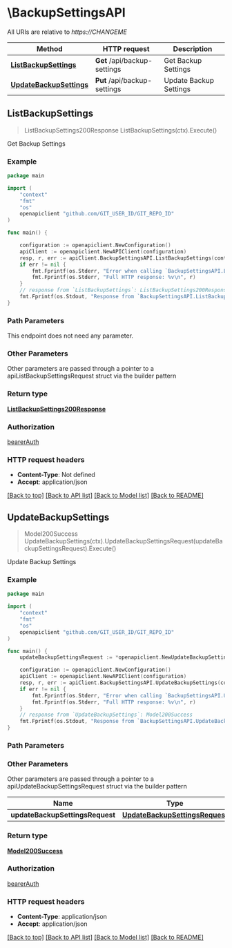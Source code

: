 # \BackupSettingsAPI

All URIs are relative to *https://CHANGEME*

Method | HTTP request | Description
------------- | ------------- | -------------
[**ListBackupSettings**](BackupSettingsAPI.md#ListBackupSettings) | **Get** /api/backup-settings | Get Backup Settings
[**UpdateBackupSettings**](BackupSettingsAPI.md#UpdateBackupSettings) | **Put** /api/backup-settings | Update Backup Settings



## ListBackupSettings

> ListBackupSettings200Response ListBackupSettings(ctx).Execute()

Get Backup Settings



### Example

```go
package main

import (
    "context"
    "fmt"
    "os"
    openapiclient "github.com/GIT_USER_ID/GIT_REPO_ID"
)

func main() {

    configuration := openapiclient.NewConfiguration()
    apiClient := openapiclient.NewAPIClient(configuration)
    resp, r, err := apiClient.BackupSettingsAPI.ListBackupSettings(context.Background()).Execute()
    if err != nil {
        fmt.Fprintf(os.Stderr, "Error when calling `BackupSettingsAPI.ListBackupSettings``: %v\n", err)
        fmt.Fprintf(os.Stderr, "Full HTTP response: %v\n", r)
    }
    // response from `ListBackupSettings`: ListBackupSettings200Response
    fmt.Fprintf(os.Stdout, "Response from `BackupSettingsAPI.ListBackupSettings`: %v\n", resp)
}
```

### Path Parameters

This endpoint does not need any parameter.

### Other Parameters

Other parameters are passed through a pointer to a apiListBackupSettingsRequest struct via the builder pattern


### Return type

[**ListBackupSettings200Response**](ListBackupSettings200Response.md)

### Authorization

[bearerAuth](../README.md#bearerAuth)

### HTTP request headers

- **Content-Type**: Not defined
- **Accept**: application/json

[[Back to top]](#) [[Back to API list]](../README.md#documentation-for-api-endpoints)
[[Back to Model list]](../README.md#documentation-for-models)
[[Back to README]](../README.md)


## UpdateBackupSettings

> Model200Success UpdateBackupSettings(ctx).UpdateBackupSettingsRequest(updateBackupSettingsRequest).Execute()

Update Backup Settings



### Example

```go
package main

import (
    "context"
    "fmt"
    "os"
    openapiclient "github.com/GIT_USER_ID/GIT_REPO_ID"
)

func main() {
    updateBackupSettingsRequest := *openapiclient.NewUpdateBackupSettingsRequest() // UpdateBackupSettingsRequest |  (optional)

    configuration := openapiclient.NewConfiguration()
    apiClient := openapiclient.NewAPIClient(configuration)
    resp, r, err := apiClient.BackupSettingsAPI.UpdateBackupSettings(context.Background()).UpdateBackupSettingsRequest(updateBackupSettingsRequest).Execute()
    if err != nil {
        fmt.Fprintf(os.Stderr, "Error when calling `BackupSettingsAPI.UpdateBackupSettings``: %v\n", err)
        fmt.Fprintf(os.Stderr, "Full HTTP response: %v\n", r)
    }
    // response from `UpdateBackupSettings`: Model200Success
    fmt.Fprintf(os.Stdout, "Response from `BackupSettingsAPI.UpdateBackupSettings`: %v\n", resp)
}
```

### Path Parameters



### Other Parameters

Other parameters are passed through a pointer to a apiUpdateBackupSettingsRequest struct via the builder pattern


Name | Type | Description  | Notes
------------- | ------------- | ------------- | -------------
 **updateBackupSettingsRequest** | [**UpdateBackupSettingsRequest**](UpdateBackupSettingsRequest.md) |  | 

### Return type

[**Model200Success**](Model200Success.md)

### Authorization

[bearerAuth](../README.md#bearerAuth)

### HTTP request headers

- **Content-Type**: application/json
- **Accept**: application/json

[[Back to top]](#) [[Back to API list]](../README.md#documentation-for-api-endpoints)
[[Back to Model list]](../README.md#documentation-for-models)
[[Back to README]](../README.md)

